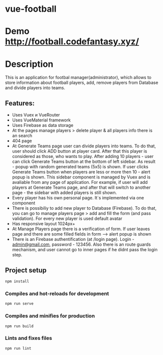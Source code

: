 # vue-football
# Demo http://football.codefantasy.xyz/
# Description
This is an application for footbal manager(administrator), which allows to store information about football players, add, remove players from Database and divide players into teams.


## Features:
- Uses Vuex и VueRouter 
- Uses VueMaterial framework
- Uses Firebase as data storage
- At the pages manage players > delete player & all players info there is an search
- 404 page
- At Generate Teams page user can divide players into teams. To do that, user should click ADD button at player card. After that this player is considered as those, who wants to play. After adding 10 players - user can click Generate Teams button at the bottom of left sidebar. As result - popup with random generated teams (5x5) is shown. If user clicks Generate Teams button when players are less or more then 10 - alert popup is shown.
	This sidebar component is managed by Vuex and is avaliable from any page of application. For example, if user will add players at Generate Teams page, and after that will switch to another page - the sidebar with added players is still shown.
- Every player has his own personal page. It`s implemented via one component
- There is possibiliy to add new player to Database (Firebase). To do that, you can go to manage players page > add and fill the form (and pass validation). For every new player is used default avatar
- Has responsive layout 1024px+
- At Manage Players page there is a verification of form. If user leaves page and there are some filled fields in form --> alert popup is shown
- There is an Firebase authentification (at /login page). Login - admin@gmail.com, password - 123456. Also
there is an route guards mechanism, and user cannot go to inner pages if he didnt pass the login step.


## Project setup
```
npm install
```

### Compiles and hot-reloads for development
```
npm run serve
```

### Compiles and minifies for production
```
npm run build
```

### Lints and fixes files
```
npm run lint
```
